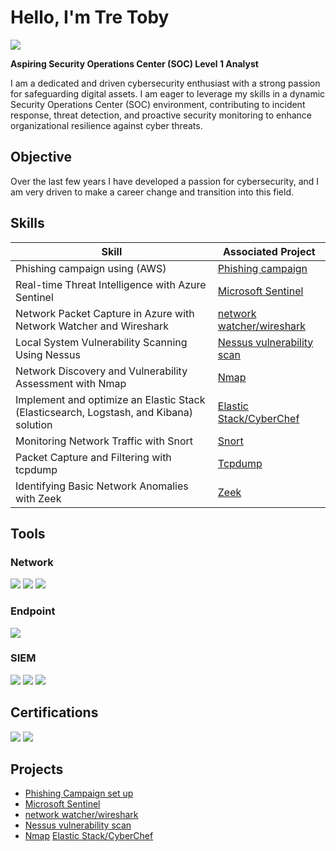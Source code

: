 # Hello, I'm Tre Toby
<a href="https://linkedin.com/in/tre-toby-8b5131292/"><img src="https://img.shields.io/badge/-LinkedIn-0072b1?&style=for-the-badge&logo=linkedin&logoColor=white" /></a>

**Aspiring Security Operations Center (SOC) Level 1 Analyst**

I am a dedicated and driven cybersecurity enthusiast with a strong passion for safeguarding digital assets. I am eager to leverage my skills in a dynamic Security Operations Center (SOC) environment, contributing to incident response, threat detection, and proactive security monitoring to enhance organizational resilience against cyber threats.
## Objective

Over the last few years I have developed a passion for cybersecurity, and I am very driven to make a career change and transition into this field.
## Skills

| Skill                                         | Associated Project         |
|-----------------------------------------------|----------------------------|
| Phishing campaign using (AWS)        | <a href="https://github.com/tretoby/Home-Lab">Phishing campaign</a>|
|Real-time Threat Intelligence with Azure Sentinel| <a href="https://github.com/tretoby/Azure-Goat">Microsoft Sentinel</a>|
|Network Packet Capture in Azure with Network Watcher and Wireshark        | <a href="https://github.com/tretoby/networkwatcher-wireshark">network watcher/wireshark</a>|
| Local System Vulnerability Scanning Using Nessus    | <a href="https://github.com/tretoby/Nessus-vulnerability-scan">Nessus vulnerability scan</a>|
| Network Discovery and Vulnerability Assessment with Nmap                  | <a href="https://github.com/tretoby/Nmap">Nmap</a>|
| Implement and optimize an Elastic Stack (Elasticsearch, Logstash, and Kibana) solution                | <a href="https://github.com/tretoby/Elastic">Elastic Stack/CyberChef</a>|
| Monitoring Network Traffic with Snort                  | <a href="">Snort</a>|
| Packet Capture and Filtering with tcpdump                | <a href="">Tcpdump</a>|
|Identifying Basic Network Anomalies with Zeek                  | <a href="">Zeek</a>|
## Tools

### Network
<div>
    <img src="https://img.shields.io/badge/-Wireshark-1679A7?&style=for-the-badge&logo=Wireshark&logoColor=white" />
    <img src="https://img.shields.io/badge/-Nessus-D9230F?&style=for-the-badge&logo=Nessus&logoColor=white" />
    <img src="https://img.shields.io/badge/-CyberChef-4B4B4B?&style=for-the-badge&logo=CyberChef&logoColor=white" />
 
    

  
</div>

### Endpoint
<div>
    <img src="https://img.shields.io/badge/-Microsoft_Defender_for_Endpoint-00A4EF?&style=for-the-badge&logo=Microsoft&logoColor=white" />

</div>

### SIEM
<div>
    <img src="https://img.shields.io/badge/-Microsoft_Sentinel-0078D4?&style=for-the-badge&logo=Microsoft&logoColor=white" />
    <img src="https://img.shields.io/badge/-Splunk-000000?&style=for-the-badge&logo=Splunk&logoColor=white" />
    <img src="https://img.shields.io/badge/-Elastic-005571?&style=for-the-badge&logo=Elastic&logoColor=white" />
</div>

## Certifications

<div>
<img src="https://img.shields.io/badge/-Security%2B-FF0000?&style=for-the-badge&logo=CompTIA&logoColor=white" />

<img src="https://img.shields.io/badge/Google-Cybersecurity-4285F4?&style=for-the-badge&logo=google&logoColor=white" />



</div>

## Projects
- <a href="https://github.com/tretoby/Home-Lab">Phishing Campaign set up</a>
- <a href="https://github.com/tretoby/Azure-Goat">Microsoft Sentinel</a>
- <a href="https://github.com/tretoby/networkwatcher-wireshark">network watcher/wireshark</a>
-  <a href="https://github.com/tretoby/Nessus-vulnerability-scan">Nessus vulnerability scan</a>
- <a href="https://github.com/tretoby/Nmap">Nmap</a>
<a href="https://github.com/tretoby/Elastic">Elastic Stack/CyberChef</a>

<!--
**tretoby/tretoby** is a ✨ _special_ ✨ repository because its `README.md` (this file) appears on your GitHub profile.

Here are some ideas to get you started:

- 🔭 I’m currently working on ...
- 🌱 I’m currently learning ...
- 👯 I’m looking to collaborate on ...
- 🤔 I’m looking for help with ...
- 💬 Ask me about ...
- 📫 How to reach me: ...
- 😄 Pronouns: ...
- ⚡ Fun fact: ...
-->
